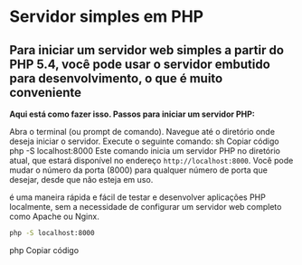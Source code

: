 # Servidor simples em PHP

## Para iniciar um servidor web simples a partir do PHP 5.4, você pode usar o servidor embutido para desenvolvimento, o que é muito conveniente

**Aqui está como fazer isso. Passos para iniciar um servidor PHP:**

Abra o terminal (ou prompt de comando).
Navegue até o diretório onde deseja iniciar o servidor.
Execute o seguinte comando:
sh
Copiar código
php -S localhost:8000
Este comando inicia um servidor PHP no diretório atual, que estará disponível no endereço `http://localhost:8000`. Você pode mudar o número da porta (8000) para qualquer número de porta que desejar, desde que não esteja em uso.

é uma maneira rápida e fácil de testar e desenvolver aplicações PHP localmente, sem a necessidade de configurar um servidor web completo como Apache ou Nginx.

```bash
php -S localhost:8000
```

php
Copiar código

<?php
$port = 8000;
$dir = __DIR__;
echo "Starting server at http://localhost:$port\n";
chdir($dir);
exec("php -S localhost:$port");
Depois, execute este script a partir da linha de comando:

sh
Copiar código
php start_server.php
Considerações Finais
O servidor embutido do PHP é projetado apenas para desenvolvimento. Não use este servidor em produção, pois ele não é adequado para esse fim.
O comando php -S localhost:8000 serve arquivos a partir do diretório atual. Certifique-se de navegar para o diretório correto antes de executar o comando.
Usar o servidor embutido do PHP
